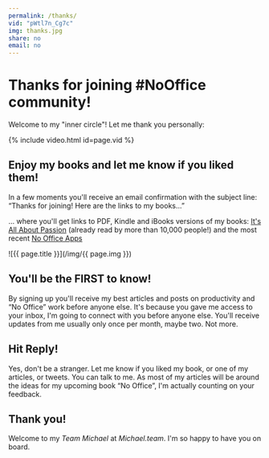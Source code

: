 ```yaml
---
permalink: /thanks/
vid: "pWtl7n_Cg7c"
img: thanks.jpg
share: no
email: no
---
```


# Thanks for joining #NoOffice community!

Welcome to my "inner circle"! Let me thank you personally:

{% include video.html id=page.vid %}

## Enjoy my books and let me know if you liked them!

In a few moments you'll receive an email confirmation with the subject line: “Thanks for joining! Here are the links to my books...”

… where you'll get links to PDF, Kindle and iBooks versions of my books: [It's All About Passion](https://sliwinski.com/passion) (already read by more than 10,000 people!) and the most recent [No Office Apps](https://sliwinski.com/apps/)

![{{ page.title }}](/img/{{ page.img }})

## You'll be the FIRST to know!

By signing up you'll receive my best articles and posts on productivity and “No Office” work before anyone else. It's because you gave me access to your inbox, I'm going to connect with you before anyone else. You'll receive updates from me usually only once per month, maybe two. Not more.

## Hit Reply!

Yes, don't be a stranger. Let me know if you liked my book, or one of my articles, or tweets. You can talk to me. As most of my articles will be around the ideas for my upcoming book “No Office”, I'm actually counting on your feedback.

## Thank you!

Welcome to my *Team Michael* at *Michael.team*. I'm so happy to have you on board.
